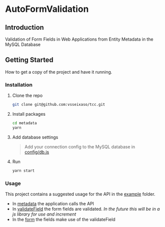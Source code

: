 # AutoFormValidation

## Introduction 
Validation of Form Fields in Web Applications from Entity Metadata in the MySQL Database

## Getting Started
How to get a copy of the project and have it running.

### Installation
1.  Clone the repo
    ```sh
    git clone git@github.com:vsseixaso/tcc.git
    ```
2. Install packages
    ```sh
    cd metadata
    yarn
    ```
3. Add database settings
    > Add your connection config to the MySQL database in [config/db.js](https://github.com/vsseixaso/AutoFormValidation/blob/main/metadata/src/config/db.js)
4. Run
    ```sh
    yarn start
    ```

### Usage
This project contains a suggested usage for the API in the [example](https://github.com/vsseixaso/AutoFormValidation/tree/main/example) folder.

 - In [metadata](https://github.com/vsseixaso/AutoFormValidation/blob/main/example/crud/src/services/metadata.js) the application calls the API
 - In [validateField](https://github.com/vsseixaso/AutoFormValidation/blob/main/example/crud/src/utils/validateField.js) the form fields are validated. *In the future this will be in a js library for use and increment*
 - In the [form](https://github.com/vsseixaso/AutoFormValidation/blob/main/example/crud/src/components/employee/Form.js) the fields make use of the validateField
